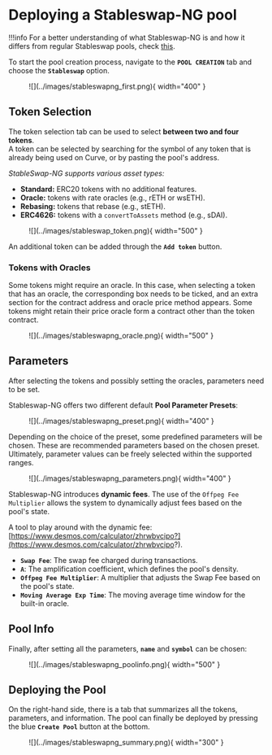 <h1>Deploying a Stableswap-NG pool</h1>

!!!info
    For a better understanding of what Stableswap-NG is and how it differs from regular Stableswap pools, check [this](../lp/pools.md#stableswap-new-generation).


To start the pool creation process, navigate to the **`POOL CREATION`** tab and choose the **`Stableswap`** option.

<figure markdown>
  ![](../images/stableswapng_first.png){ width="400" }
  <figcaption></figcaption>
</figure>

## **Token Selection**
The token selection tab can be used to select **between two and four tokens**.  
A token can be selected by searching for the symbol of any token that is already being used on Curve, or by pasting the pool's address.

*StableSwap-NG supports various asset types:*

- **Standard:** ERC20 tokens with no additional features.
- **Oracle:** tokens with rate oracles (e.g., rETH or wsETH).
- **Rebasing:** tokens that rebase (e.g., stETH).
- **ERC4626:** tokens with a `convertToAssets` method (e.g., sDAI).

<figure markdown>
  ![](../images/stableswap_token.png){ width="500" }
  <figcaption></figcaption>
</figure>

An additional token can be added through the **`Add token`** button.


### **Tokens with Oracles**
Some tokens might require an oracle. In this case, when selecting a token that has an oracle, the corresponding box needs to be ticked, and an extra section for the contract address and oracle price method appears. Some tokens might retain their price oracle form a contract other than the token contract.

<figure markdown>
  ![](../images/stableswapng_oracle.png){ width="500" }
  <figcaption></figcaption>
</figure>


## **Parameters**
After selecting the tokens and possibly setting the oracles, parameters need to be set.

Stableswap-NG offers two different default **Pool Parameter Presets**:

<figure markdown>
  ![](../images/stableswapng_preset.png){ width="400" }
  <figcaption></figcaption>
</figure>

Depending on the choice of the preset, some predefined parameters will be chosen. These are recommended parameters based on the chosen preset. Ultimately, parameter values can be freely selected within the supported ranges.


<figure markdown>
  ![](../images/stableswapng_parameters.png){ width="400" }
  <figcaption></figcaption>
</figure>

Stableswap-NG introduces **dynamic fees**. The use of the `Offpeg Fee Multiplier` allows the system to dynamically adjust fees based on the pool's state.

A tool to play around with the dynamic fee: [https://www.desmos.com/calculator/zhrwbvcipo?](https://www.desmos.com/calculator/zhrwbvcipo?).

- **`Swap Fee`**: The swap fee charged during transactions.
- **`A`**: The amplification coefficient, which defines the pool's density.
- **`Offpeg Fee Multiplier`**: A multiplier that adjusts the Swap Fee based on the pool's state.
- **`Moving Average Exp Time`**: The moving average time window for the built-in oracle.


## **Pool Info**

Finally, after setting all the parameters, **`name`** and **`symbol`** can be chosen:

<figure markdown>
  ![](../images/stableswapng_poolinfo.png){ width="500" }
  <figcaption></figcaption>
</figure>


## **Deploying the Pool**

On the right-hand side, there is a tab that summarizes all the tokens, parameters, and information. The pool can finally be deployed by pressing the blue **`Create Pool`** button at the bottom.

<figure markdown>
  ![](../images/stableswapng_summary.png){ width="300" }
  <figcaption></figcaption>
</figure>

